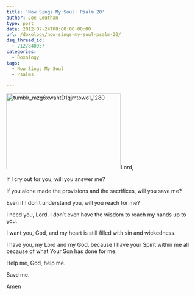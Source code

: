 ```yaml
---
title: 'Now Sings My Soul: Psalm 20'
author: Joe Louthan
type: post
date: 2012-07-24T00:00:00+00:00
url: /doxology/now-sings-my-soul-psalm-20/
dsq_thread_id:
  - 2127840957
categories:
  - Doxology
tags:
  - Now Sings My Soul
  - Psalms

---
```

<p dir="ltr">
  <a href="https://i1.wp.com/theologic.us/wp-content/uploads/2014/01/tumblr_mzg6xwahtD1qjmtowo1_1280.jpg"><img class="alignright size-thumbnail wp-image-2696" alt="tumblr_mzg6xwahtD1qjmtowo1_1280" src="https://i1.wp.com/theologic.us/wp-content/uploads/2014/01/tumblr_mzg6xwahtD1qjmtowo1_1280.jpg?resize=300%2C199" width="300" height="199" srcset="https://i1.wp.com/theologic.us/wp-content/uploads/2014/01/tumblr_mzg6xwahtD1qjmtowo1_1280.jpg?resize=300%2C199 300w, https://i1.wp.com/theologic.us/wp-content/uploads/2014/01/tumblr_mzg6xwahtD1qjmtowo1_1280.jpg?resize=400%2C266 400w, https://i1.wp.com/theologic.us/wp-content/uploads/2014/01/tumblr_mzg6xwahtD1qjmtowo1_1280.jpg?resize=600%2C399 600w, https://i1.wp.com/theologic.us/wp-content/uploads/2014/01/tumblr_mzg6xwahtD1qjmtowo1_1280.jpg?resize=900%2C599 900w, https://i1.wp.com/theologic.us/wp-content/uploads/2014/01/tumblr_mzg6xwahtD1qjmtowo1_1280.jpg?w=1280 1280w" sizes="(max-width: 300px) 100vw, 300px" data-recalc-dims="1" /></a>Lord,
</p>

<p dir="ltr">
  If I cry out for you, will you answer me?
</p>

<p dir="ltr">
  If you alone made the provisions and the sacrifices, will you save me?
</p>

<p dir="ltr">
  Even if I don’t understand you, will you reach for me?
</p>

<p dir="ltr">
  I need you, Lord. I don’t even have the wisdom to reach my hands up to you.
</p>

<p dir="ltr">
  I want you, God, and my heart is still filled with sin and wickedness.
</p>

<p dir="ltr">
  I have you, my Lord and my God, because I have your Spirit within me all because of what Your Son has done for me.
</p>

<p dir="ltr">
  Help me, God, help me.
</p>

<p dir="ltr">
  Save me.
</p>

Amen